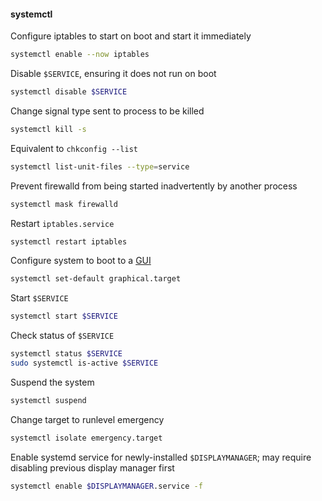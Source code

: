 #### systemctl

Configure iptables to start on boot and start it immediately
```sh
systemctl enable --now iptables
```
Disable `$SERVICE`, ensuring it does not run on boot
```sh
systemctl disable $SERVICE
```
Change signal type sent to process to be killed
```sh
systemctl kill -s
```
Equivalent to `chkconfig --list`
```sh
systemctl list-unit-files --type=service
```
Prevent firewalld from being started inadvertently by another process
```sh
systemctl mask firewalld
```
Restart `iptables.service`
```sh
systemctl restart iptables
```
Configure system to boot to a [GUI](#targets)
```sh
systemctl set-default graphical.target
```
Start `$SERVICE`
```sh
systemctl start $SERVICE
```
Check status of `$SERVICE`
```sh
systemctl status $SERVICE
sudo systemctl is-active $SERVICE
```
Suspend the system
```sh
systemctl suspend
```
Change target to runlevel emergency
```sh
systemctl isolate emergency.target
```
Enable systemd service for newly-installed `$DISPLAYMANAGER`; may require disabling previous display manager first
```sh
systemctl enable $DISPLAYMANAGER.service -f
```
